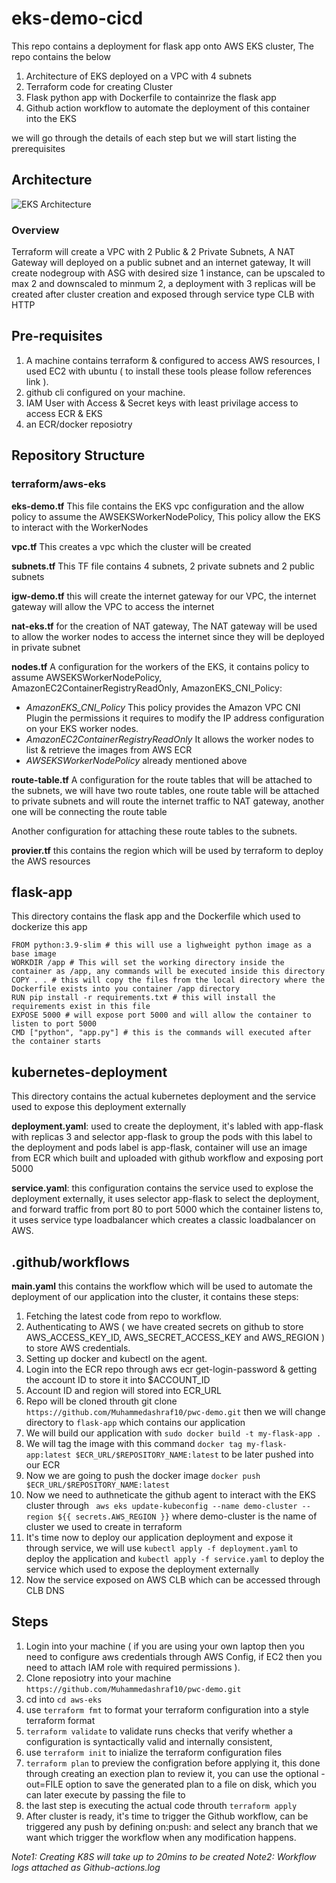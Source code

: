 # eks-demo-cicd

This repo contains a deployment for flask app onto AWS EKS cluster, The repo contains the below

1. Architecture of EKS deployed on a VPC with 4 subnets
2. Terraform code for creating Cluster
3. Flask python app with Dockerfile to containrize the flask app
4. Github action workflow to automate the deployment of this container into the EKS

we will go through the details of each step but we will start listing the prerequisites 

## Architecture

![EKS Architecture](https://github.com/Muhammedashraf10/pwc-demo/blob/main/EKS-demo.drawio.png)

### Overview

Terraform will create a VPC with 2 Public & 2 Private Subnets, A NAT Gateway will deployed on a public subnet and an internet gateway, It will create nodegroup with ASG with desired size 1 instance, can be upscaled to max 2 and downscaled to minmum 2, a deployment with 3 replicas will be created after cluster creation and exposed through service type CLB with HTTP  

## Pre-requisites

1. A machine contains terraform & configured to access AWS resources,  I used EC2 with ubuntu ( to install these tools please follow references link ).
2. github cli configured on your machine.
3. IAM User with Access & Secret keys with least privilage access to access ECR & EKS
4. an ECR/docker reposiotry 

## Repository Structure

### terraform/aws-eks 

**eks-demo.tf**
This file contains the EKS vpc configuration and the allow policy to assume the AWSEKSWorkerNodePolicy, This policy allow the EKS to interact with the WorkerNodes 

**vpc.tf**
This creates a vpc which the cluster will be created

**subnets.tf**
This TF file contains 4 subnets, 2 private subnets and 2 public subnets

**igw-demo.tf**
this will create the internet gateway for our VPC, the internet gateway will allow the VPC to access the internet 

**nat-eks.tf**
for the creation of NAT gateway, The NAT gateway will be used to allow the worker nodes to access the internet since they will be deployed in private subnet

**nodes.tf**
A configuration for the workers of the EKS, it contains policy to assume AWSEKSWorkerNodePolicy, AmazonEC2ContainerRegistryReadOnly, AmazonEKS_CNI_Policy:
- *AmazonEKS_CNI_Policy* This policy provides the Amazon VPC CNI Plugin the permissions it requires to modify the IP address configuration on your EKS worker nodes.
- *AmazonEC2ContainerRegistryReadOnly* It allows the worker nodes to list & retrieve the images from AWS ECR
- *AWSEKSWorkerNodePolicy* already mentioned above

**route-table.tf**
A configuration for the route tables that will be attached to the subnets, we will have two route tables, one route table will be attached to private subnets and will route the internet traffic to NAT gateway, another one will be connecting the route table 

Another configuration for attaching these route tables to the subnets.

**provier.tf**
this contains the region which will be used by terraform to deploy the AWS resources

## flask-app
This directory contains the flask app and the Dockerfile which used to dockerize this app

```
FROM python:3.9-slim # this will use a lighweight python image as a base image
WORKDIR /app # This will set the working directory inside the container as /app, any commands will be executed inside this directory
COPY . . # this will copy the files from the local directory where the Dockerfile exists into you container /app directory 
RUN pip install -r requirements.txt # this will install the requirements exist in this file
EXPOSE 5000 # will expose port 5000 and will allow the container to listen to port 5000
CMD ["python", "app.py"] # this is the commands will executed after the container starts

```
## kubernetes-deployment
This directory contains the actual kubernetes deployment and the service used to expose this deployment externally

**deployment.yaml**: used to create the deployment, it's labled with app-flask with replicas 3 and selector app-flask to group the pods with this label to the deployment and pods label is app-flask, container will use an image from ECR which built and uploaded with github workflow and exposing port 5000

**service.yaml**: this configuration contains the service used to explose the deployment externally, it uses selector app-flask to select the deployment, and forward traffic from port 80 to port 5000 which the container listens to, it uses service type loadbalancer which creates a classic loadbalancer on AWS.

## .github/workflows
**main.yaml** this contains the workflow which will be used to automate the deployment of our application into the cluster, it contains these steps:
1. Fetching the latest code from repo to workflow.
2. Authenticating to AWS ( we have created secrets on github to store AWS_ACCESS_KEY_ID, AWS_SECRET_ACCESS_KEY and AWS_REGION ) to store AWS credentials.
3. Setting up docker and kubectl on the agent.
4. Login into the ECR repo through aws ecr get-login-password & getting the account ID to store it into $ACCOUNT_ID
5. Account ID and region will stored into ECR_URL
6. Repo will be cloned throuth git clone `https://github.com/Muhammedashraf10/pwc-demo.git` then we will change directory to `flask-app` which contains our application
7. We will build our application with `sudo docker build -t my-flask-app .`
8. We will tag the image with this command `docker tag my-flask-app:latest $ECR_URL/$REPOSITORY_NAME:latest` to be later pushed into our ECR
9. Now we are going to push the docker image `docker push $ECR_URL/$REPOSITORY_NAME:latest`
10. Now we need to authneticate the github agent to interact with the EKS cluster through ` aws eks update-kubeconfig --name demo-cluster --region ${{ secrets.AWS_REGION }}` where demo-cluster is the name of cluster we used to create in terraform
11. It's time now to deploy our application deployment and expose it through service, we will use `kubectl apply -f deployment.yaml` to deploy the application and `kubectl apply -f service.yaml` to deploy the service which used to expose the deployment externally
12. Now the service exposed on AWS CLB which can be accessed through CLB DNS

## Steps
1. Login into your machine ( if you are using your own laptop then you need to configure aws credentials through AWS Config, if EC2 then you need to attach IAM role with required permissions ).
2. Clone reposiotry into your machine `https://github.com/Muhammedashraf10/pwc-demo.git`
3. cd into `cd aws-eks`
4. use `terraform fmt` to format your terraform configuration into a style terraform format
5. `terraform validate` to validate runs checks that verify whether a configuration is syntactically valid and internally consistent, 
6. use `terraform init` to inialize the  terraform configuration files
7. `terraform plan` to preview the configration before applying it, this done through creating an exection plan to review it, you can use the optional -out=FILE option to save the generated plan to a file on disk, which you can later execute by passing the file to
8. the last step is executing the actual code throuth `terraform apply`
9. After cluster is ready, it's time to trigger the Github workflow, can be triggered any push by defining on:push: and select any branch that we want which trigger the workflow when any modification happens.

*Note1: Creating K8S will take up to 20mins to be created*
*Note2: Workflow logs attached as Github-actions.log*



